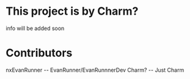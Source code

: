 # This project is by Charm?

info will be added soon

# Contributors
nxEvanRunner -- EvanRunner/EvanRunnnerDev
Charm? -- Just Charm
